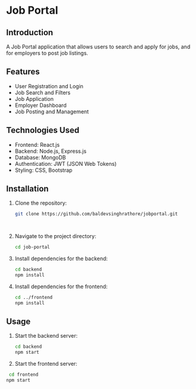 # Job Portal

## Introduction
A Job Portal application that allows users to search and apply for jobs, and for employers to post job listings.

## Features
- User Registration and Login
- Job Search and Filters
- Job Application
- Employer Dashboard
- Job Posting and Management

## Technologies Used
- Frontend: React.js
- Backend: Node.js, Express.js
- Database: MongoDB
- Authentication: JWT (JSON Web Tokens)
- Styling: CSS, Bootstrap

## Installation
1. Clone the repository:
   ```bash
   git clone https://github.com/baldevsinghrathore/jobportal.git

  
2. Navigate to the project directory:
   ```bash
   cd job-portal
3. Install dependencies for the backend:
   ```bash
   cd backend
   npm install
4. Install dependencies for the frontend:
    ```bash
   cd ../frontend
   npm install
 
## Usage

1. Start the backend server:
   ```bash
   cd backend
   npm start

2. Start the frontend server:
  ```bash
   cd frontend
npm start
   
